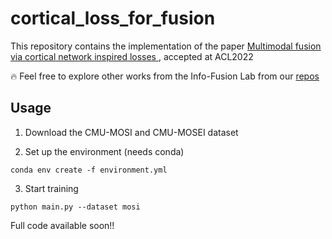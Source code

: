 # cortical_loss_for_fusion

This repository contains the implementation of the paper [Multimodal fusion via cortical network inspired losses 
](), accepted at ACL2022

:fire: Feel free to explore other works from the Info-Fusion Lab from our [repos](https://github.com/Information-Fusion-Lab-Umass)


## Usage
1. Download the CMU-MOSI and CMU-MOSEI dataset

2. Set up the environment (needs conda)
```
conda env create -f environment.yml
```

3. Start training
```
python main.py --dataset mosi
```


Full code available soon!!
